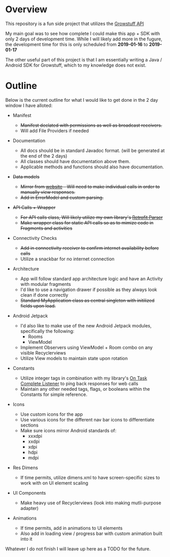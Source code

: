# Overview

This repository is a fun side project that utilizes the [Growstuff API](https://github.com/Growstuff/growstuff/wiki/API-Version-0) 

My main goal was to see how complete I could make this app + SDK with only 2 days of development time. While I will likely add more in the fugure, the development time for this is only scheduled from <b>2019-01-16</b> to <b>2019-01-17</b>

The other useful part of this project is that I am essentially writing a Java / Android SDK for Growstuff, which to my knowledge does not exist.

# Outline

Below is the current outline for what I would like to get done in the 2 day window I have alloted: 

* Manifest
	* ~~Manifest declated with permissions as well as broadcast receivers.~~
	* Will add File Providers if needed
	
* Documentation
	* All docs should be in standard Javadoc format. (will be generated at the end of the 2 days)
    * All classes should have documentation above them.
	* Applicable methods and functions should also have documentation.
	
* ~~Data models~~
	* ~~Mirror from [website](https://github.com/Growstuff/growstuff/wiki/API-Version-0) - Will need to make individual calls in order to manually view responses.~~
	* ~~Add in ErrorModel and custom parsing.~~ 

* ~~API Calls + Wrapper~~
	* ~~For API calls class, Will likely utilize my own library's [Retrofit Parser](https://github.com/PGMacDesign/PGMacTips/blob/master/library/src/main/java/com/pgmacdesign/pgmactips/networkclasses/retrofitutilities/RetrofitParser.java)~~
	* ~~Make wrapper class for static API calls so as to mimize code in Fragments and activities~~

* Connectivity Checks
	* ~~Add in connectivity receiver to confirm internet availability before calls~~
	* Utilize a snackbar for no internet connection
	
* Architecture
	* App will follow standard app architecture logic and have an Activity with modular fragments 
	* I'd like to use a navigation drawer if possible as they always look clean if done correctly
	* ~~Standard MyApplication class as central singleton with initilized fields upon load.~~
	
* Android Jetpack
	* I'd also like to make use of the new Android Jetpack modules, specifically the following:
		* Rooms
		* ViewModel
	* Implement Observers using ViewModel + Room combo on any visible Recyclerviews
	* Utilize View models to maintain state upon rotation 

* Constants
	* Utilize integer tags in combination with my library's [On Task Complete Listener](https://github.com/PGMacDesign/PGMacTips/blob/master/library/src/main/java/com/pgmacdesign/pgmactips/adaptersandlisteners/OnTaskCompleteListener.java) to ping back responses for web calls
	* Maintain any other needed tags, flags, or booleans within the Constants for simple reference.
	
* Icons
	* Use custom icons for the app
	* Use various icons for the different nav bar icons to differentiate sections
	* Make sure icons mirror Android standards of:
		* xxxdpi
		* xxdpi
		* xdpi
		* hdpi
		* mdpi

* Res Dimens
	* If time permits, utilize dimens.xml to have screen-specific sizes to work with on UI element scaling
		
* UI Components
	* Make heavy use of Recyclerviews (look into making mutli-purpose adapter)
		
* Animations
	* If time permits, add in animations to UI elements
	* Also add in loading view / progress bar with custom animation built into it
	
	
	
	
Whatever I do not finish I will leave up here as a TODO for the future.	